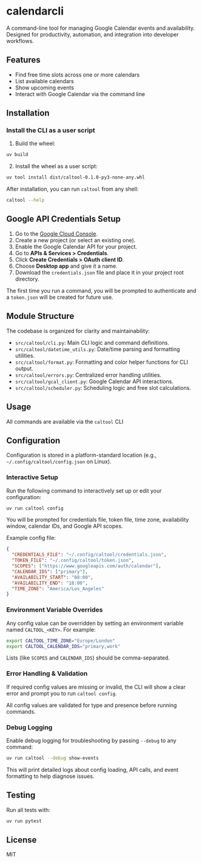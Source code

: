 # calendarcli

A command-line tool for managing Google Calendar events and availability. Designed for productivity, automation, and integration into developer workflows.

## Features

- Find free time slots across one or more calendars
- List available calendars
- Show upcoming events
- Interact with Google Calendar via the command line

## Installation

### Install the CLI as a user script

1. Build the wheel:

```sh
uv build
```

2. Install the wheel as a user script:

```sh
uv tool install dist/caltool-0.1.0-py3-none-any.whl
```

After installation, you can run `caltool` from any shell:

```sh
caltool --help
```

## Google API Credentials Setup

1. Go to the [Google Cloud Console](https://console.cloud.google.com/apis/credentials).
2. Create a new project (or select an existing one).
3. Enable the Google Calendar API for your project.
4. Go to **APIs & Services > Credentials**.
5. Click **Create Credentials > OAuth client ID**.
6. Choose **Desktop app** and give it a name.
7. Download the `credentials.json` file and place it in your project root directory.

The first time you run a command, you will be prompted to authenticate and a `token.json` will be created for future use.

## Module Structure

The codebase is organized for clarity and maintainability:

- `src/caltool/cli.py`: Main CLI logic and command definitions.
- `src/caltool/datetime_utils.py`: Date/time parsing and formatting utilities.
- `src/caltool/format.py`: Formatting and color helper functions for CLI output.
- `src/caltool/errors.py`: Centralized error handling utilities.
- `src/caltool/gcal_client.py`: Google Calendar API interactions.
- `src/caltool/scheduler.py`: Scheduling logic and free slot calculations.

## Usage

All commands are available via the `caltool` CLI

## Configuration

Configuration is stored in a platform-standard location (e.g., `~/.config/caltool/config.json` on Linux).

### Interactive Setup

Run the following command to interactively set up or edit your configuration:

```sh
uv run caltool config
```

You will be prompted for credentials file, token file, time zone, availability window, calendar IDs, and Google API scopes.

Example config file:

```json
{
  "CREDENTIALS_FILE": "~/.config/caltool/credentials.json",
  "TOKEN_FILE": "~/.config/caltool/token.json",
  "SCOPES": ["https://www.googleapis.com/auth/calendar"],
  "CALENDAR_IDS": ["primary"],
  "AVAILABILITY_START": "08:00",
  "AVAILABILITY_END": "18:00",
  "TIME_ZONE": "America/Los_Angeles"
}
```

### Environment Variable Overrides

Any config value can be overridden by setting an environment variable named `CALTOOL_<KEY>`. For example:

```sh
export CALTOOL_TIME_ZONE="Europe/London"
export CALTOOL_CALENDAR_IDS="primary,work"
```

Lists (like `SCOPES` and `CALENDAR_IDS`) should be comma-separated.

### Error Handling & Validation

If required config values are missing or invalid, the CLI will show a clear error and prompt you to run `caltool config`.

All config values are validated for type and presence before running commands.

### Debug Logging

Enable debug logging for troubleshooting by passing `--debug` to any command:

```sh
uv run caltool --debug show-events
```

This will print detailed logs about config loading, API calls, and event formatting to help diagnose issues.

## Testing

Run all tests with:

```sh
uv run pytest
```

## License

MIT
